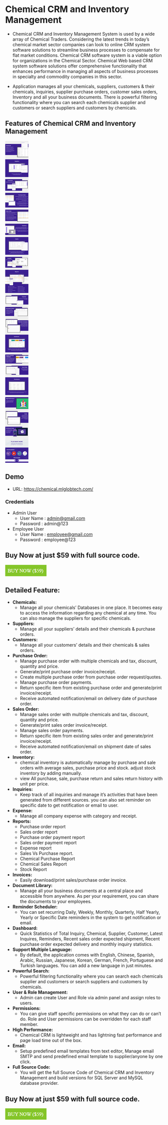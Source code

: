 # Chemical CRM and Inventory Management

*  Chemical CRM and Inventory Management System is used by a wide array of Chemical Traders. Considering the latest trends in today’s chemical market sector companies can look to online CRM system software solutions to streamline business processes to compensate for flat market conditions. Chemical CRM software system is a viable option for organizations in the Chemical Sector. Chemical Web based CRM system software solutions offer comprehensive functionality that enhances performance in managing all aspects of business processes in specialty and commodity companies in this sector.

* Application manages all your chemicals, suppliers, customers & their chemicals, inquiries, supplier purchase orders, customer sales orders, Inventory and all your business documents. There is powerful filtering functionality where you can search each chemicals supplier and customers or search suppliers and customers by chemicals.

## Features of Chemical CRM and Inventory Management

![Chemical CRM and Inventory Management](images/chemical-crm.png)

## Demo
* URL: https://chemical.mlglobtech.com/
### Credentials
* Admin User
    * User Name : admin@gmail.com
    * Password  : admin@123
* Employee User
    * User Name : employee@gmail.com
    * Password  : employee@123

## Buy Now at just $59 with full source code.
<a href="https://1.envato.market/chemicalcrm" target="_blank">
    <img src="images/buy-now.png"  alt="Buy Now">
</a>

## Detailed Feature:

* **Chemicals:**
    * Manage all your chemicals’ Databases in one place. It becomes easy to access the information regarding any chemical at any time. You can also manage the suppliers for specific chemicals.
* **Suppliers:**
    *   Manage all your suppliers’ details and their chemicals & purchase orders.
* **Customers:**
    * Manage all your customers’ details and their chemicals & sales orders.
* **Purchase Order:**
    * Manage purchase order with multiple chemicals and tax, discount, quantity and price.
    * Generate/print purchase order invoice/receipt.
    * Create multiple purchase order from purchase order request/quotes.
    * Manage purchase order payments.
    * Return specific item from existing purchase order and generate/print invoice/receipt.
    * Receive automated notification/email on delivery date of purchase order.
* **Sales Order:**
    * Manage sales order with multiple chemicals and tax, discount, quantity and price.
    * Generate/print sales order invoice/receipt.
    * Manage sales order payments.
    * Return specific item from existing sales order and generate/print invoice/receipt.
    * Receive automated notification/email on shipment date of sales order.
* **Inventory:**
    * chemical inventory is automatically manage by purchase and sale orders with average sales, purchase price and stock. adjust stock inventory by adding manually.
    * view All purchase, sale, purchase return and sales return history with unit per price.
* **Inquiries:**
    * Keep track of all inquiries and manage it’s activities that have been generated from different sources. you can also set reminder on specific date to get notification or email to user.
* **Expense:**
    * Manage all company expense with category and receipt. 
* **Reports:**
    * Purchase order report
    * Sales order report
    * Purchase order payment report
    * Sales order payment report
    * Expense report
    * Sales Vs Purchase report.
    * Chemical Purchase Report
    * Chemical Sales Report
    * Stock Report
* **Invoices:**
    * Easily download/print sales/purchase order invoice. 
* **Document Library:**
    * Manage all your business documents at a central place and accessible from anywhere. As per your requirement, you can share the documents to your employees. 
* **Reminder Scheduler:**
    * You can set recurring Daily, Weekly, Monthly, Quarterly, Half Yearly, Yearly or Specific Date reminders in the system to get notification or email.
* **Dashboard:**
    * Quick Statistics of Total Inquiry, Chemical, Supplier, Customer, Latest Inquires, Reminders, Recent sales order expected shipment, Recent purchase order expected delivery and monthly inquiry statistics. 
* **Support Multiple Language:**
    * By default, the application comes with English, Chinese, Spanish, Arabic, Russian, Japanese, Korean, German, French, Portuguese and Turkish languages. You can add a new language in just minutes.
* **Powerful Search:**
    * Powerful filtering functionality where you can search each chemicals supplier and customers or search suppliers and customers by chemicals. 
* **User & Role Management:**
    * Admin can create User and Role via admin panel and assign roles to users.
* **Permissions:**
    * You can give staff specific permissions on what they can do or can’t do. Role and User permissions can be overridden for each staff member.
* **High Performance:**
    * Chemical CRM is lightweight and has lightning fast performance and page load time out of the box.
* **Email:**
    * Setup predefined email templates from text editor, Manage email SMTP and send predefined email template to supplier/anyone by one click.
* **Full Source Code:**
    * You will get the full Source Code of Chemical CRM and Inventory Management and build versions for SQL Server and MySQL database provider. 

## Buy Now at just $59 with full source code.
<a href="https://1.envato.market/chemicalcrm" target="_blank">
    <img src="images/buy-now.png"  alt="Buy Now">
</a>